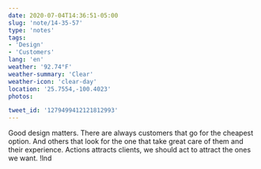```yaml
---
date: 2020-07-04T14:36:51-05:00
slug: 'note/14-35-57'
type: 'notes'
tags:
- 'Design'
- 'Customers'
lang: 'en'
weather: '92.74°F'
weather-summary: 'Clear'
weather-icon: 'clear-day'
location: '25.7554,-100.4023'
photos:

tweet_id: '1279499412121812993'
---
```

Good design matters. There are always customers that go for the cheapest option. And others that look for the one that take great care of them and their experience. Actions attracts clients, we should act  to attract the ones we want.   !lnd